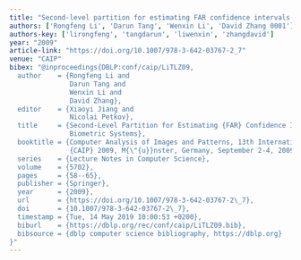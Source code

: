 ```yaml
---
title: "Second-level partition for estimating FAR confidence intervals in biometric systems"
authors: ['Rongfeng Li', 'Darun Tang', 'Wenxin Li', 'David Zhang 0001']
authors-key: ['lirongfeng', 'tangdarun', 'liwenxin', 'zhangdavid']
year: "2009"
article-link: "https://doi.org/10.1007/978-3-642-03767-2_7"
venue: "CAIP"
bibex: "@inproceedings{DBLP:conf/caip/LiTLZ09,
  author    = {Rongfeng Li and
               Darun Tang and
               Wenxin Li and
               David Zhang},
  editor    = {Xiaoyi Jiang and
               Nicolai Petkov},
  title     = {Second-Level Partition for Estimating {FAR} Confidence Intervals in
               Biometric Systems},
  booktitle = {Computer Analysis of Images and Patterns, 13th International Conference,
               {CAIP} 2009, M{\"{u}}nster, Germany, September 2-4, 2009. Proceedings},
  series    = {Lecture Notes in Computer Science},
  volume    = {5702},
  pages     = {58--65},
  publisher = {Springer},
  year      = {2009},
  url       = {https://doi.org/10.1007/978-3-642-03767-2\_7},
  doi       = {10.1007/978-3-642-03767-2\_7},
  timestamp = {Tue, 14 May 2019 10:00:53 +0200},
  biburl    = {https://dblp.org/rec/conf/caip/LiTLZ09.bib},
  bibsource = {dblp computer science bibliography, https://dblp.org}
}"
---
```


